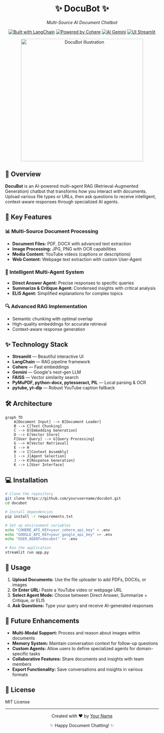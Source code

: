<div align="center">

# ✨ DocuBot ✨

*Multi-Source AI Document Chatbot*

[![Built with LangChain](https://img.shields.io/badge/Built%20with-LangChain-blue?style=for-the-badge&logo=chainlink)](https://python.langchain.com/)
[![Powered by Cohere](https://img.shields.io/badge/Powered%20by-Cohere-blueviolet?style=for-the-badge&logo=cohere)](https://cohere.com/)
[![AI Gemini](https://img.shields.io/badge/AI-Gemini-teal?style=for-the-badge&logo=google)](https://deepmind.google/)
[![UI Streamlit](https://img.shields.io/badge/UI-Streamlit-red?style=for-the-badge&logo=streamlit)](https://streamlit.io/)

<img src="https://raw.githubusercontent.com/sindresorhus/awesome/main/media/logo.svg" width="400" alt="DocuBot Illustration" />

</div>

## 🌟 Overview

**DocuBot** is an AI-powered multi-agent RAG (Retrieval-Augmented Generation) chatbot that transforms how you interact with documents. Upload various file types or URLs, then ask questions to receive intelligent, context-aware responses through specialized AI agents.

## 🚀 Key Features

### 📊 Multi-Source Document Processing
- **Document Files:** PDF, DOCX with advanced text extraction
- **Image Processing:** JPG, PNG with OCR capabilities
- **Media Content:** YouTube videos (captions or descriptions)
- **Web Content:** Webpage text extraction with custom User-Agent

### 🤖 Intelligent Multi-Agent System
- **Direct Answer Agent:** Precise responses to specific queries
- **Summarize & Critique Agent:** Condensed insights with critical analysis
- **ELI5 Agent:** Simplified explanations for complex topics

### 🔍 Advanced RAG Implementation
- Semantic chunking with optimal overlap
- High-quality embeddings for accurate retrieval
- Context-aware response generation

## ✨ Technology Stack

- **Streamlit** — Beautiful interactive UI
- **LangChain** — RAG pipeline framework
- **Cohere** — Fast embeddings
- **Gemini** — Google's next-gen LLM
- **FAISS** — Vector similarity search
- **PyMuPDF, python-docx, pytesseract, PIL** — Local parsing & OCR
- **pytube, yt-dlp** — Robust YouTube caption fallback

## 🛠️ Architecture

```mermaid
graph TD
    A[Document Input] --> B[Document Loader]
    B --> C[Text Chunking]
    C --> D[Embedding Generation]
    D --> E[Vector Store]
    F[User Query] --> G[Query Processing]
    G --> H[Vector Retrieval]
    E --> H
    H --> I[Context Assembly]
    I --> J[Agent Selection]
    J --> K[Response Generation]
    K --> L[User Interface]
```

## 💻 Installation

```bash
# Clone the repository
git clone https://github.com/yourusername/docubot.git
cd docubot

# Install dependencies
pip install -r requirements.txt

# Set up environment variables
echo "COHERE_API_KEY=your_cohere_api_key" > .env
echo "GOOGLE_API_KEY=your_google_api_key" >> .env
echo "USER_AGENT=docubot" >> .env

# Run the application
streamlit run app.py
```

## 🔮 Usage

1. **Upload Documents:** Use the file uploader to add PDFs, DOCXs, or images
2. **Or Enter URL:** Paste a YouTube video or webpage URL
3. **Select Agent Mode:** Choose between Direct Answer, Summarize + Critique, or ELI5
4. **Ask Questions:** Type your query and receive AI-generated responses

## 🌈 Future Enhancements

- **Multi-Modal Support:** Process and reason about images within documents
- **Memory System:** Maintain conversation context for follow-up questions
- **Custom Agents:** Allow users to define specialized agents for domain-specific tasks
- **Collaborative Features:** Share documents and insights with team members
- **Export Functionality:** Save conversations and insights in various formats

## 📜 License

MIT License

---

<div align="center">
  <p>Created with ❤️ by <a href="https://github.com/yourusername">Your Name</a></p>
  <p>✨ Happy Document Chatting! ✨</p>
</div>


